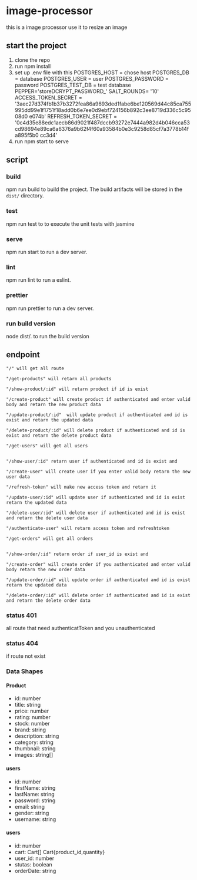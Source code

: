 # image-processor

this is a image processor use it to resize an image

## start the project

1.  clone the repo
2.  run npm install
3.  set up .env file with this 
    POSTGRES_HOST = chose host
    POSTGRES_DB = database
    POSTGRES_USER = user
    POSTGRES_PASSWORD = password
    POSTGRES_TEST_DB = test database
    PEPPER='storeDCRYPT_PASSWORD_'
    SALT_ROUNDS= '10'
    ACCESS_TOKEN_SECRET = '3aec27d374fb1b37b3272fea86a9693ded1fabe6be120569d44c85ca755995dd99e1f1751f18add0b6e7ee0d9ebf724156b892c3ee8719d336c5c9508d0
    e074b'
    REFRESH_TOKEN_SECRET = '0c4d35e88edc1aecb86d9021f487dccb93272e7444a982d4b046cca53cd98694e89ca6a6376a9b62f4f60a93584b0e3c9258d85cf7a3778b14fa895f5b0
    cc3d4'
4.  run npm start to serve

## script

### build

npm run build to build the project. The build artifacts will be stored in the `dist/` directory.

### test

npm run test to to execute the unit tests with jasmine 

### serve

npm run start to run a dev server.

### lint

npm run lint to run a eslint.

### prettier

npm run prettier to run a dev server.

### run build version

node dist/. to run the build version

## endpoint

    "/" will get all route

    "/get-products" will retarn all products

    "/show-product/:id" will retarn product if id is exist

    "/create-product" will create product if authenticated and enter valid body and retarn the new product data

    "/update-product/:id"  will update product if authenticated and id is exist and retarn the updated data

    "/delete-product/:id" will delete product if authenticated and id is exist and retarn the delete product data

    "/get-users" will get all users


    "/show-user/:id" retarn user if authenticated and id is exist and

    "/create-user" will create user if you enter valid body retarn the new user data

    "/refresh-token" will make new access token and retarn it

    "/update-user/:id" will update user if authenticated and id is exist retarn the updated data

    "/delete-user/:id" will delete user if authenticated and id is exist and retarn the delete user data

    "/authenticate-user" will retarn access token and refreshtoken

    "/get-orders" will get all orders


    "/show-order/:id" retarn order if user_id is exist and

    "/create-order" will create order if you authenticated and enter valid body retarn the new order data

    "/update-order/:id" will update order if authenticated and id is exist retarn the updated data

    "/delete-order/:id" will delete order if authenticated and id is exist and retarn the delete order data

### status 401

all route that need authenticatToken and you unauthenticated

### status 404

if route not exist

### Data Shapes
  #### Product
  - id: number
  - title: string
  - price: number
  - rating: number
  - stock: number
  - brand: string
  - description: string
  - category: string
  - thumbnail: string
  - images: string[]
  #### users
  - id: number
  - firstName: string
  - lastName: string
  - password: string
  - email: string
  - gender: string
  - username: string
  #### users
  - id: number
  - cart: Cart[] Cart{product_id,quantity}
  - user_id: number
  - stutas: boolean
  - orderDate: string



